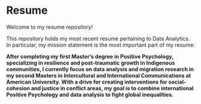 # Resume


Welcome to my resume repository! 


This repository holds my most recent resume pertaining to Data Analytics. In particular, my mission statement is the most important part of my resume: 


**After completing my first Master’s degree in Positive Psychology, specializing in resilience and post-traumatic growth in Indigenous communities, I currently focus on data analysis and migration research in my second Masters in Intercultural and International Communications at American University. With a drive for creating interventions for social- cohesion and justice in conflict areas, my goal is to combine international Positive
Psychology and data analysis to fight global inequalities.**
